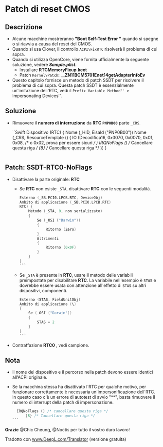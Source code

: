 # Patch di reset CMOS

## Descrizione

- Alcune macchine mostreranno **"Boot Self-Test Error "** quando si spegne o si riavvia a causa del reset del CMOS.
- Quando si usa Clover, il controllo `ACPI\FixRTC` risolverà il problema di cui sopra.
- Quando si utilizza OpenCore, viene fornita ufficialmente la seguente soluzione, vedere ***Sample.plist***.
  - Installare **RTCMemoryFixup.kext**
  - Patch `Kernel\Patch`: **__ZN11BCM5701Enet14getAdapterInfoEv**
- Questo capitolo fornisce un metodo di patch SSDT per risolvere il problema di cui sopra. Questa patch SSDT è essenzialmente un'imitazione dell'RTC, vedi il ``Prefix Variable Method'' e ``Impersonating Devices''.

## Soluzione

- Rimuovere il **numero di interruzione** da **RTC `PNP0B00`** parte `_CRS`.

  ``Swift
  Dispositivo (RTC)
  {
      Nome (_HID, EisaId ("PNP0B00"))
      Nome (_CRS, ResourceTemplate ()
      {
          IO (Decodifica16,
              0x0070,
              0x0070,
              0x01,
              0x08, /* o 0x02, prova per essere sicuri */
              )
          IRQNoFlags () /* Cancellare questa riga */
              {8} /* Cancellare questa riga */
      })
  }
  ```

## Patch: SSDT-RTC0-NoFlags

- Disattivare la parte originale: **RTC**
  - Se **RTC** non esiste ```_STA```, disattivare **RTC** con le seguenti modalità.
  
    ````Swift
    Esterno (_SB.PCI0.LPCB.RTC, DeviceObj)
    Ambito di applicazione (_SB.PCI0.LPCB.RTC)
    RTC) {
        Metodo (_STA, 0, non serializzato)
        {
            Se (_OSI ("Darwin"))
            {
                Ritorno (Zero)
            }
            Altrimenti
            {
                Ritorno (0x0F)
            }
        }
    }
    ```
  
  - Se `_STA` è presente in **RTC**, usare il metodo delle variabili preimpostate per disabilitare **RTC**. La variabile nell'esempio è `STAS` e dovrebbe essere usata con attenzione all'effetto di `STAS` su altri dispositivi, componenti.
  
    ````Swift
    Esterno (STAS, FieldUnitObj)
    Ambito di applicazione (\)
    {
        Se (_OSI ("Darwin"))
        {
            STAS = 2
        }
    }
    ```

- Contraffazione **RTC0** , vedi campione.

## Nota

- Il nome del dispositivo e il percorso nella patch devono essere identici all'ACPI originale.

- Se la macchina stessa ha disattivato l'RTC per qualche motivo, per funzionare correttamente è necessaria un'impersonificazione dell'RTC. In questo caso c'è un errore di autotest di avvio "**", basta rimuovere il numero di interrupt della patch di impersonazione.

  ````Swift
    IRQNoFlags () /* cancellare questa riga */
        {8} /* Cancellare questa riga */
  ```

**Grazie** @Chic Cheung, @Noctis per tutto il vostro duro lavoro!

Tradotto con www.DeepL.com/Translator (versione gratuita)
